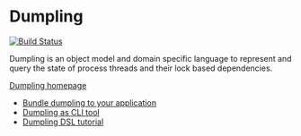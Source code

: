 # Dumpling

[![Build Status](https://github.com/Argelbargel/dumpling/actions/workflows/build.yml/badge.svg?branch=master)](https://github.com/Argelbargel/dumpling/actions/workflows/build.yml)

Dumpling is an object model and domain specific language to represent and query the state of
process threads and their lock based dependencies.

[Dumpling homepage](http://olivergondza.github.io/dumpling/)

- [Bundle dumpling to your application](http://olivergondza.github.io/dumpling/bundling.html)
- [Dumpling as CLI tool](http://olivergondza.github.io/dumpling/cli.html)
- [Dumpling DSL tutorial](http://olivergondza.github.io/dumpling/tutorial.html)
